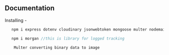 ## Documentation
 
Installing -
```bash
   npm i express dotenv cloudinary jsonwebtoken mongoose multer nodemailer nodemon bcryptjs cookie-parser cors --save
```
```javascript
   npm i morgan //this is library for logged tracking
```

```info
    Multer converting binary data to image
```